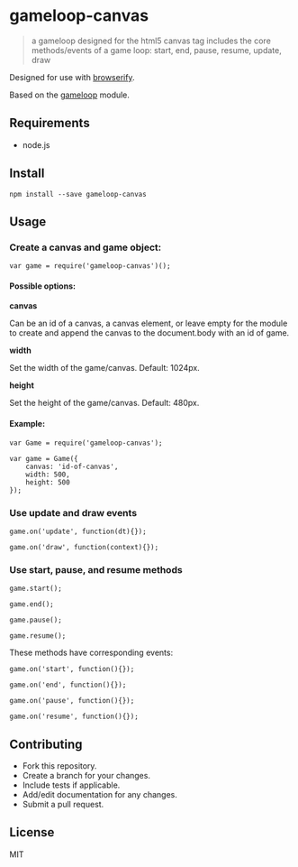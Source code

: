 # gameloop-canvas
> a gameloop designed for the html5 canvas tag
> includes the core methods/events of a game loop: start, end, pause, resume, update, draw

Designed for use with [browserify](http://github.com/substack/node-browserify).

Based on the [gameloop](http://github.com/sethvincent/gameloop) module.

## Requirements
- node.js

## Install

````
npm install --save gameloop-canvas
````

## Usage

### Create a canvas and game object:
```
var game = require('gameloop-canvas')();
````

#### Possible options:

**canvas**

Can be an id of a canvas, a canvas element, or leave empty for the module to create and append the canvas to the document.body with an id of game.

**width**

Set the width of the game/canvas. Default: 1024px.

**height**

Set the height of the game/canvas. Default: 480px.

#### Example:

```
var Game = require('gameloop-canvas');

var game = Game({
	canvas: 'id-of-canvas',
	width: 500,
	height: 500
});
```

### Use update and draw events
````
game.on('update', function(dt){});

game.on('draw', function(context){});
````

### Use start, pause, and resume methods
````
game.start();

game.end();

game.pause();

game.resume();
````

These methods have corresponding events:

````
game.on('start', function(){});

game.on('end', function(){});

game.on('pause', function(){});

game.on('resume', function(){});
````


## Contributing
- Fork this repository.
- Create a branch for your changes.
- Include tests if applicable.
- Add/edit documentation for any changes.
- Submit a pull request.

## License
MIT
